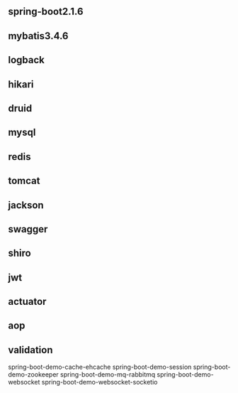 ## spring-boot2.1.6
## mybatis3.4.6
## logback
## hikari
## druid
## mysql
## redis
## tomcat
## jackson
## swagger
## shiro
## jwt
## actuator
## aop
## validation

spring-boot-demo-cache-ehcache
spring-boot-demo-session
spring-boot-demo-zookeeper
spring-boot-demo-mq-rabbitmq
spring-boot-demo-websocket
spring-boot-demo-websocket-socketio